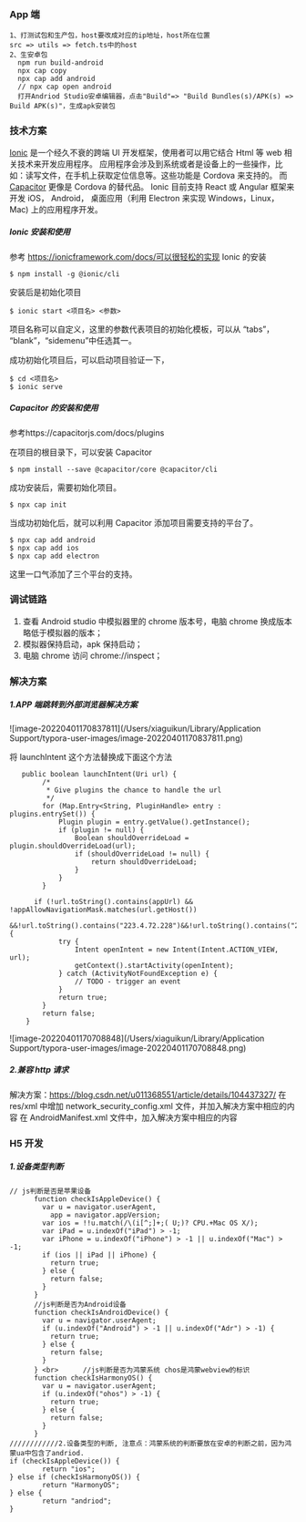 ### App 端

    1、打测试包和生产包，host要改成对应的ip地址，host所在位置
    src => utils => fetch.ts中的host
    2、生安卓包
      npm run build-android
      npx cap copy
      npx cap add android
      // npx cap open android
      打开Andriod Studio安卓编辑器，点击"Build"=> "Build Bundles(s)/APK(s) => Build APK(s)"，生成apk安装包

### 技术方案

[Ionic](https://links.jianshu.com/go?to=https%3A%2F%2Fionicframework.com%2F) 是一个经久不衰的跨端 UI 开发框架，使用者可以用它结合 Html 等 web 相关技术来开发应用程序。
应用程序会涉及到系统或者是设备上的一些操作，比如：读写文件，在手机上获取定位信息等。这些功能是 Cordova 来支持的。
而 [Capacitor](https://links.jianshu.com/go?to=https%3A%2F%2Fcapacitor.ionicframework.com) 更像是 Cordova 的替代品。
Ionic 目前支持 React 或 Angular 框架来开发 iOS， Android， 桌面应用（利用 Electron 来实现 Windows，Linux，Mac) 上的应用程序开发。

##### Ionic 安装和使用

参考 https://ionicframework.com/docs/可以很轻松的实现 Ionic 的安装

```shell
$ npm install -g @ionic/cli
```

安装后是初始化项目

```shell
$ ionic start <项目名> <参数>
```

项目名称可以自定义，这里的参数代表项目的初始化模板，可以从 “tabs”， “blank”，“sidemenu”中任选其一。

成功初始化项目后，可以启动项目验证一下，

```shell
$ cd <项目名>
$ ionic serve
```

##### Capacitor 的安装和使用

参考https://capacitorjs.com/docs/plugins

在项目的根目录下，可以安装 Capacitor

```shell
$ npm install --save @capacitor/core @capacitor/cli
```

成功安装后，需要初始化项目。

```shell
$ npx cap init
```

当成功初始化后，就可以利用 Capacitor 添加项目需要支持的平台了。

```shell
$ npx cap add android
$ npx cap add ios
$ npx cap add electron
```

这里一口气添加了三个平台的支持。

### 调试链路

1. 查看 Android studio 中模拟器里的 chrome 版本号，电脑 chrome 换成版本略低于模拟器的版本；
2. 模拟器保持启动，apk 保持启动；
3. 电脑 chrome 访问 chrome://inspect；

### 解决方案

##### 1.APP 端跳转到外部浏览器解决方案

![image-20220401170837811](/Users/xiaguikun/Library/Application Support/typora-user-images/image-20220401170837811.png)

将 launchIntent 这个方法替换成下面这个方法

```
   public boolean launchIntent(Uri url) {
        /*
         * Give plugins the chance to handle the url
         */
        for (Map.Entry<String, PluginHandle> entry : plugins.entrySet()) {
            Plugin plugin = entry.getValue().getInstance();
            if (plugin != null) {
                Boolean shouldOverrideLoad = plugin.shouldOverrideLoad(url);
                if (shouldOverrideLoad != null) {
                    return shouldOverrideLoad;
                }
            }
        }

      if (!url.toString().contains(appUrl) && !appAllowNavigationMask.matches(url.getHost())
        &&!url.toString().contains("223.4.72.228")&&!url.toString().contains("223.4.72.84")) {
            try {
                Intent openIntent = new Intent(Intent.ACTION_VIEW, url);
                getContext().startActivity(openIntent);
            } catch (ActivityNotFoundException e) {
                // TODO - trigger an event
            }
            return true;
        }
        return false;
    }
```

![image-20220401170708848](/Users/xiaguikun/Library/Application Support/typora-user-images/image-20220401170708848.png)

##### 2.兼容 http 请求

解决方案：https://blog.csdn.net/u011368551/article/details/104437327/
在 res/xml 中增加 network_security_config.xml 文件，并加入解决方案中相应的内容
在 AndroidManifest.xml 文件中，加入解决方案中相应的内容

### H5 开发

##### 1.设备类型判断

```
// js判断是否是苹果设备
      function checkIsAppleDevice() {
        var u = navigator.userAgent,
          app = navigator.appVersion;
        var ios = !!u.match(/\(i[^;]+;( U;)? CPU.+Mac OS X/);
        var iPad = u.indexOf("iPad") > -1;
        var iPhone = u.indexOf("iPhone") > -1 || u.indexOf("Mac") > -1;
        if (ios || iPad || iPhone) {
          return true;
        } else {
          return false;
        }
      }
      //js判断是否为Android设备
      function checkIsAndroidDevice() {
        var u = navigator.userAgent;
        if (u.indexOf("Android") > -1 || u.indexOf("Adr") > -1) {
          return true;
        } else {
          return false;
        }
      } <br>      //js判断是否为鸿蒙系统 chos是鸿蒙webview的标识
      function checkIsHarmonyOS() {
        var u = navigator.userAgent;
        if (u.indexOf("ohos") > -1) {
          return true;
        } else {
          return false;
        }
      }
////////////2.设备类型的判断, 注意点：鸿蒙系统的判断要放在安卓的判断之前，因为鸿蒙ua中包含了andriod.
if (checkIsAppleDevice()) {
        return "ios";
} else if (checkIsHarmonyOS()) {
        return "HarmonyOS";
} else {
        return "andriod";
}
```
